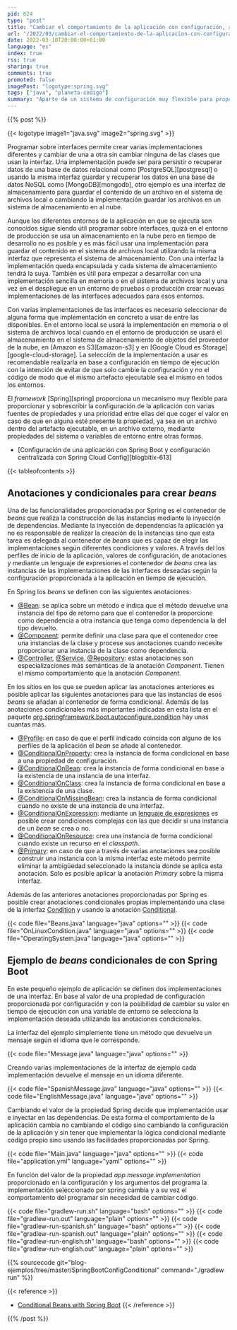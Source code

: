 ```yaml
---
pid: 624
type: "post"
title: "Cambiar el comportamiento de la aplicación con configuración, anotaciones y condicionales en Spring Boot"
url: "/2022/03/cambiar-el-comportamiento-de-la-aplicacion-con-configuracion-anotaciones-y-condicionales-en-spring-boot/"
date: 2022-03-10T20:00:00+01:00
language: "es"
index: true
rss: true
sharing: true
comments: true
promoted: false
imagePost: "logotype:spring.svg"
tags: ["java", "planeta-codigo"]
summary: "Aparte de un sistema de configuración muy flexible para proporcionar configuración de diferentes fuentes, Spring permite cambiar el comportamiento de la aplicación en base a los valores resueltos de las propiedades de configuración. Mediante configuración y sin realizar cambios en el código fuente el contenedor de inversión de dependencias determina las instancias y sus dependencias que crea."
---
```


{{% post %}}

{{< logotype image1="java.svg" image2="spring.svg" >}}

Programar sobre interfaces permite crear varias implementaciones diferentes y cambiar de una a otra sin cambiar ninguna de las clases que usan la interfaz. Una implementación puede ser para persistir o recuperar datos de una base de datos relacional como [PostgreSQL][postgresql] o usando la misma interfaz guardar y recuperar los datos en una base de datos NoSQL como [MongoDB][mongodb], otro ejemplo es una interfaz de almacenamiento para guardar el contenido de un archivo en el sistema de archivos local o cambiando la implementación guardar los archivos en un sistema de almacenamiento en al nube.

Aunque los diferentes entornos de la aplicación en que se ejecuta son conocidos sigue siendo útil programar sobre interfaces, quizá en el entorno de producción se usa un almacenamiento en la nube pero en tiempo de desarrollo no es posible y es más fácil usar una implementación para guardar el contenido en el sistema de archivos local utilizando la misma interfaz que representa el sistema de almacenamiento. Con una interfaz la implementación queda encapsulada y cada sistema de almacenamiento tendrá la suya. También es útil para empezar a desarrollar con una implementación sencilla en memoria o en el sistema de archivos local y una vez en el despliegue en un entorno de pruebas o producción crear nuevas implementaciones de las interfaces adecuados para esos entornos.

Con varias implementaciones de las interfaces es necesario seleccionar de alguna forma que implementación en concreto a usar de entre las disponibles. En el entorno local se usará la implementación en memoria o el sistema de archivos local cuando en el entorno de producción se usará el almacenamiento en el sistema de almacenamiento de objetos del proveedor de la nube, en [Amazon es S3][amazon-s3] y en [Google Cloud es Storage][google-cloud-storage]. La selección de la implementación a usar es recomendable realizarla en base a configuración en tiempo de ejecución con la intención de evitar de que solo cambie la configuración y no el código de modo que el mismo artefacto ejecutable sea el mismo en todos los entornos.

El _framework_ [Spring][spring] proporciona un mecanismo muy flexible para proporcionar y sobrescribir la configuración de la aplicación con varias fuentes de propiedades y una prioridad entre ellas del que coger el valor en caso de que en alguna esté presente la propiedad, ya sea en un archivo dentro del artefacto ejecutable, en un archivo externo, mediante propiedades del sistema o variables de entorno entre otras formas.

* [Configuración de una aplicación con Spring Boot y configuración centralizada con Spring Cloud Config][blogbitix-613]

{{< tableofcontents >}}

## Anotaciones y condicionales para crear _beans_

Una de las funcionalidades proporcionadas por Spring es el contenedor de _beans_ que realiza la construcción de las instancias mediante la inyección de dependencias. Mediante la inyección de dependencias la aplicación ya no es responsable de realizar la creación de la instancias sino que esta tarea es delegada al contenedor de _beans_ que es capaz de elegir las implementaciones según diferentes condiciones y valores. A través del los perfiles de inicio de la aplicación, valores de configuración, de anotaciones y mediante un lenguaje de expresiones el contenedor de _beans_ crea las instancias de las implementaciones de las interfaces deseadas según la configuración proporcionada a la aplicación en tiempo de ejecución.

En Spring los _beans_ se definen con las siguientes anotaciones:

* [@Bean](spring-framework:org/springframework/context/annotation/Bean.html): se aplica sobre un método e indica que el método devuelve una instancia del tipo de retorno para que el contenedor la proporcione como dependencia a otra instancia que tenga como dependencia la del tipo devuelto.
* [@Component](spring-framework:org/springframework/stereotype/Component.html): permite definir una clase para que el contenedor cree una instancias de la clase y procese sus anotaciones cuando necesite proporcionar una instancia de la clase  como dependencia.
* [@Controller](spring-framework:org/springframework/stereotype/Controller.html), [@Service](spring-framework:org/springframework/stereotype/Service.html), [@Repository](spring-framework:org/springframework/stereotype/Repository.html): estas anotaciones son especializaciones más semánticas de la anotación _Component_. Tienen el mismo comportamiento que la anotación _Component_.

En los sitios en los que se pueden aplicar las anotaciones anteriores es posible aplicar las siguientes anotaciones para que las instancias de esos _beans_ se añadan al contenedor de forma condicional. Además de las anotaciones condicionales más importantes indicadas en esta lista en el paquete [org.springframework.boot.autoconfigure.condition](spring-framework:org/springframework/boot/autoconfigure/condition/package-summary.html) hay unas cuantas más.

* [@Profile](spring-framework:org/springframework/context/annotation/Profile.html): en caso de que el perfil indicado coincida con alguno de los perfiles de la aplicación el _bean_ se añade al contenedor.
* [@ConditionalOnProperty](spring-boot:org/springframework/boot/autoconfigure/condition/ConditionalOnProperty.html): crea la instancia de forma condicional en base a una propiedad de configuración.
* [@ConditionalOnBean](spring-boot:org/springframework/boot/autoconfigure/condition/ConditionalOnBean.html): crea la instancia de forma condicional en base a la existencia de una instancia de una interfaz.
* [@ConditionalOnClass](spring-boot:org/springframework/boot/autoconfigure/condition/ConditionalOnClass.html): crea la instancia de forma condicional en base a la existencia de una clase.
* [@ConditionalOnMissingBean](spring-boot:org/springframework/boot/autoconfigure/condition/ConditionalOnMissingBean.html): crea la instancia de forma condicional cuando no existe de una instancia de una interfaz.
* [@ConditionalOnExpression](spring-boot:org/springframework/boot/autoconfigure/condition/ConditionalOnExpression.html): mediante un [lenguaje de expresiones](https://docs.spring.io/spring-framework/docs/current/reference/html/core.html#expressions) es posible crear condiciones complejas con las que decidir si una instancia de un _bean_ se crea o no.
* [@ConditionalOnResource](spring-boot:org/springframework/boot/autoconfigure/condition/ConditionalOnResource.html): crea una instancia de forma condicional cuando existe un recurso en el _classpath_.
* [@Primary](spring-framework:org/springframework/context/annotation/Primary.html): en caso de que a través de varias anotaciones sea posible construir una instancia con la misma interfaz este método permite eliminar la ambigüedad seleccionado la instancia donde se aplica esta anotación. Solo es posible aplicar la anotación _Primary_ sobre la misma interfaz.

Además de las anteriores anotaciones proporcionadas por Spring es posible crear anotaciones condicionales propias implementando una clase de la interfaz [Condition](spring-framework:org/springframework/context/annotation/Condition.html) y usando la anotación [Conditional](spring-framework:org/springframework/context/annotation/Conditional.html).

{{< code file="Beans.java" language="java" options="" >}}
{{< code file="OnLinuxCondition.java" language="java" options="" >}}
{{< code file="OperatingSystem.java" language="java" options="" >}}

## Ejemplo de _beans_ condicionales de con Spring Boot

En este pequeño ejemplo de aplicación se definen dos implementaciones de una interfaz. En base al valor de una propiedad de configuración proporcionada por configuración y con la posibilidad de cambiar su valor en tiempo de ejecución con una variable de entorno se selecciona la implementación deseada utilizando las anotaciones condicionales.

La interfaz del ejemplo simplemente tiene un método que devuelve un mensaje según el idioma que le corresponde.

{{< code file="Message.java" language="java" options="" >}}

Creando varias implementaciones de la interfaz de ejemplo cada implementación devuelve el mensaje en un idioma diferente.

{{< code file="SpanishMessage.java" language="java" options="" >}}
{{< code file="EnglishMessage.java" language="java" options="" >}}

Cambiando el valor de la propiedad Spring decide que implementación usar e inyectar en las dependencias. De esta forma el comportamiento de la aplicación cambia no cambiando el código sino cambiando la configuración de la aplicación y sin tener que implementar la lógica condicional mediante código propio sino usando las facilidades proporcionadas por Spring.

{{< code file="Main.java" language="java" options="" >}}
{{< code file="application.yml" language="yaml" options="" >}}

En función del valor de la propiedad _app.message.implementation_ proporcionado en la configuración y los argumentos del programa la implementación seleccionado por spring cambia y a su vez el comportamiento del programar sin necesidad de cambiar código.

{{< code file="gradlew-run.sh" language="bash" options="" >}}
{{< code file="gradlew-run.out" language="plain" options="" >}}
{{< code file="gradlew-run-spanish.sh" language="bash" options="" >}}
{{< code file="gradlew-run-spanish.out" language="plain" options="" >}}
{{< code file="gradlew-run-english.sh" language="bash" options="" >}}
{{< code file="gradlew-run-english.out" language="plain" options="" >}}

{{% sourcecode git="blog-ejemplos/tree/master/SpringBootConfigConditional" command="./gradlew run" %}}

{{< reference >}}
* [Conditional Beans with Spring Boot](https://reflectoring.io/spring-boot-conditionals/)
{{< /reference >}}

{{% /post %}}
